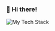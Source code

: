 <h3 align="left">👋 Hi there!</h3>

<img src="https://github-readme-tech-stack.vercel.app/api/cards?theme=github&lineCount=13&line1=web-essentials,web-essentials,000000;&line2=html5,html5,E34F26;CSS3,CSS3,1572B6;JavaScript,JS,F7DF1E;&line3=web-essentials-basic,web-basic,000000;&line4=SASS,SASS,CC6699;Bootstrap,Bootstrap,7952B3;jQuery,jQuery,0769AD;&line5=web-js,web-js,000000;&line6=Handlebars.js,Handlebars.js,000000;React,React,61DAFB;&line7=npm,npm,CB3837;Node.js,Node.js,339933;Express,Express,000000;Axios,Axios,5A29E4;&line8=MongoDB,MongoDB,47A248;&line9=web-python,web-python,000000;&line10=Python,Python,3776AB;Jinja,Jinja,B41717;&line11=Flask,Flask,000000;SQLite,SQLite,003B57&line12=game-dev,game-dev,000000;&line13=C%20Sharp,C%20Sharp,239120;Unity,Unity,FFFFFF" alt="My Tech Stack"/>
